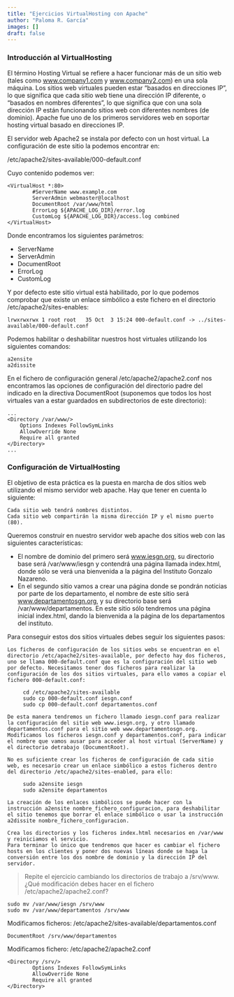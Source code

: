 ```yaml
---
title: "Ejercicios VirtualHosting con Apache"
author: "Paloma R. García"
images: []
draft: false
---
```

### Introducción al VirtualHosting

El término Hosting Virtual se refiere a hacer funcionar más de un sitio web (tales como www.company1.com y www.company2.com) en una sola máquina. Los sitios web virtuales pueden estar “basados en direcciones IP”, lo que significa que cada sitio web tiene una dirección IP diferente, o “basados en nombres diferentes”, lo que significa que con una sola dirección IP están funcionando sitios web con diferentes nombres (de dominio). Apache fue uno de los primeros servidores web en soportar hosting virtual basado en direcciones IP.

El servidor web Apache2 se instala por defecto con un host virtual. La configuración de este sitio la podemos encontrar en:

/etc/apache2/sites-available/000-default.conf

Cuyo contenido podemos ver:

~~~
<VirtualHost *:80>
        #ServerName www.example.com	
        ServerAdmin webmaster@localhost
        DocumentRoot /var/www/html	
        ErrorLog ${APACHE_LOG_DIR}/error.log
        CustomLog ${APACHE_LOG_DIR}/access.log combined	
</VirtualHost>
~~~

Donde encontramos los siguientes parámetros:

- ServerName
- ServerAdmin
- DocumentRoot
- ErrorLog
- CustomLog

Y por defecto este sitio virtual está habilitado, por lo que podemos comprobar que existe un enlace simbólico a este fichero en el directorio /etc/apache2/sites-enables:

~~~
lrwxrwxrwx 1 root root   35 Oct  3 15:24 000-default.conf -> ../sites-available/000-default.conf
~~~

Podemos habilitar o deshabilitar nuestros host virtuales utilizando los siguientes comandos:

~~~
a2ensite
a2dissite
~~~

En el fichero de configuración general /etc/apache2/apache2.conf nos encontramos las opciones de configuración del directorio padre del indicado en la directiva DocumentRoot (suponemos que todos los host virtuales van a estar guardados en subdirectorios de este directorio):

~~~
...
<Directory /var/www/>
	Options Indexes FollowSymLinks
	AllowOverride None
	Require all granted
</Directory>
...
~~~


### Configuración de VirtualHosting

El objetivo de esta práctica es la puesta en marcha de dos sitios web utilizando el mismo servidor web apache. Hay que tener en cuenta lo siguiente:

    Cada sitio web tendrá nombres distintos.
    Cada sitio web compartirán la misma dirección IP y el mismo puerto (80).

Queremos construir en nuestro servidor web apache dos sitios web con las siguientes características:

- El nombre de dominio del primero será www.iesgn.org, su directorio base será /var/www/iesgn y contendrá una página llamada index.html, donde sólo se verá una bienvenida a la página del Instituto Gonzalo Nazareno.
- En el segundo sitio vamos a crear una página donde se pondrán noticias por parte de los departamento, el nombre de este sitio será www.departamentosgn.org, y su directorio base será /var/www/departamentos. En este sitio sólo tendremos una página inicial index.html, dando la bienvenida a la página de los departamentos del instituto.

Para conseguir estos dos sitios virtuales debes seguir los siguientes pasos:

    Los ficheros de configuración de los sitios webs se encuentran en el directorio /etc/apache2/sites-available, por defecto hay dos ficheros, uno se llama 000-default.conf que es la configuración del sitio web por defecto. Necesitamos tener dos ficheros para realizar la configuración de los dos sitios virtuales, para ello vamos a copiar el fichero 000-default.conf:

~~~
     cd /etc/apache2/sites-available
     sudo cp 000-default.conf iesgn.conf
     sudo cp 000-default.conf departamentos.conf
~~~

    De esta manera tendremos un fichero llamado iesgn.conf para realizar la configuración del sitio web www.iesgn.org, y otro llamado departamentos.conf para el sitio web www.departamentosgn.org.
    Modificamos los ficheros iesgn.conf y departamentos.conf, para indicar el nombre que vamos ausar para acceder al host virtual (ServerName) y el directorio detrabajo (DocumentRoot).

    No es suficiente crear los ficheros de configuración de cada sitio web, es necesario crear un enlace simbólico a estos ficheros dentro del directorio /etc/apache2/sites-enabled, para ello:

~~~
     sudo a2ensite iesgn
     sudo a2ensite departamentos
~~~

    La creación de los enlaces simbólicos se puede hacer con la instrucción a2ensite nombre_fichero_configuracion, para deshabilitar el sitio tenemos que borrar el enlace simbólico o usar la instrucción a2dissite nombre_fichero_configuracion.

    Crea los directorios y los ficheros index.html necesarios en /var/www y reiniciamos el servicio.
    Para terminar lo único que tendremos que hacer es cambiar el fichero hosts en los clientes y poner dos nuevas líneas donde se haga la conversión entre los dos nombre de dominio y la dirección IP del servidor.

> Repite el ejercicio cambiando los directorios de trabajo a /srv/www. ¿Qué modificación debes hacer en el fichero /etc/apache2/apache2.conf?

~~~
sudo mv /var/www/iesgn /srv/www
sudo mv /var/www/departamentos /srv/www
~~~

Modificamos ficheros: /etc/apache2/sites-available/departamentos.conf 

~~~
DocumentRoot /srv/www/departamentos
~~~

Modificamos fichero: /etc/apache2/apache2.conf

~~~
<Directory /srv/>
        Options Indexes FollowSymLinks
        AllowOverride None
        Require all granted
</Directory>
~~~

